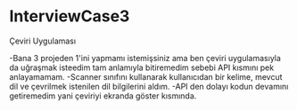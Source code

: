 # InterviewCase3
Çeviri Uygulaması

-Bana 3 projeden 1'ini yapmamı istemişsiniz ama ben çeviri uygulamasıyla da uğraşmak isteedim tam anlamıyla bitiremedim sebebi API kısmını pek anlayamamam.
-Scanner sınıfını kullanarak kullanıcıdan bir kelime, mevcut dil ve çevrilmek istenilen dil bilgilerini aldım.
-API den dolayı kodun devamını getiremedim yani çeviriyi ekranda göster kısmında.
